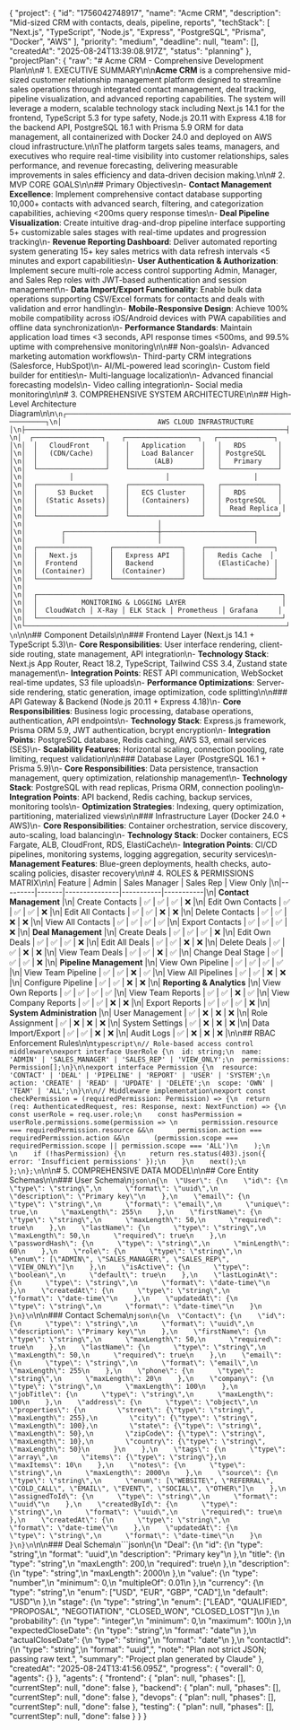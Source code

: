 {
  "project": {
    "id": "1756042748917",
    "name": "Acme CRM",
    "description": "Mid-sized CRM with contacts, deals, pipeline, reports",
    "techStack": [
      "Next.js",
      "TypeScript",
      "Node.js",
      "Express",
      "PostgreSQL",
      "Prisma",
      "Docker",
      "AWS"
    ],
    "priority": "medium",
    "deadline": null,
    "team": [],
    "createdAt": "2025-08-24T13:39:08.917Z",
    "status": "planning"
  },
  "projectPlan": {
    "raw": "# Acme CRM - Comprehensive Development Plan\n\n# 1. EXECUTIVE SUMMARY\n\n**Acme CRM** is a comprehensive mid-sized customer relationship management platform designed to streamline sales operations through integrated contact management, deal tracking, pipeline visualization, and advanced reporting capabilities. The system will leverage a modern, scalable technology stack including Next.js 14.1 for the frontend, TypeScript 5.3 for type safety, Node.js 20.11 with Express 4.18 for the backend API, PostgreSQL 16.1 with Prisma 5.9 ORM for data management, all containerized with Docker 24.0 and deployed on AWS cloud infrastructure.\n\nThe platform targets sales teams, managers, and executives who require real-time visibility into customer relationships, sales performance, and revenue forecasting, delivering measurable improvements in sales efficiency and data-driven decision making.\n\n# 2. MVP CORE GOALS\n\n## Primary Objectives\n- **Contact Management Excellence**: Implement comprehensive contact database supporting 10,000+ contacts with advanced search, filtering, and categorization capabilities, achieving <200ms query response times\n- **Deal Pipeline Visualization**: Create intuitive drag-and-drop pipeline interface supporting 5+ customizable sales stages with real-time updates and progression tracking\n- **Revenue Reporting Dashboard**: Deliver automated reporting system generating 15+ key sales metrics with data refresh intervals <5 minutes and export capabilities\n- **User Authentication & Authorization**: Implement secure multi-role access control supporting Admin, Manager, and Sales Rep roles with JWT-based authentication and session management\n- **Data Import/Export Functionality**: Enable bulk data operations supporting CSV/Excel formats for contacts and deals with validation and error handling\n- **Mobile-Responsive Design**: Achieve 100% mobile compatibility across iOS/Android devices with PWA capabilities and offline data synchronization\n- **Performance Standards**: Maintain application load times <3 seconds, API response times <500ms, and 99.5% uptime with comprehensive monitoring\n\n## Non-goals\n- Advanced marketing automation workflows\n- Third-party CRM integrations (Salesforce, HubSpot)\n- AI/ML-powered lead scoring\n- Custom field builder for entities\n- Multi-language localization\n- Advanced financial forecasting models\n- Video calling integration\n- Social media monitoring\n\n# 3. COMPREHENSIVE SYSTEM ARCHITECTURE\n\n## High-Level Architecture Diagram\n\n```\n┌─────────────────────────────────────────────────────────────────┐\n│                        AWS CLOUD INFRASTRUCTURE                 │\n├─────────────────────────────────────────────────────────────────┤\n│  ┌─────────────────┐    ┌──────────────────┐   ┌──────────────┐ │\n│  │   CloudFront    │    │   Application    │   │   RDS        │ │\n│  │   (CDN/Cache)   │    │   Load Balancer  │   │ PostgreSQL   │ │\n│  │                 │    │      (ALB)       │   │   Primary    │ │\n│  └─────────────────┘    └──────────────────┘   └──────────────┘ │\n│           │                       │                     │       │\n│  ┌─────────────────┐    ┌──────────────────┐   ┌──────────────┐ │\n│  │     S3 Bucket   │    │   ECS Cluster    │   │   RDS        │ │\n│  │  (Static Assets)│    │   (Containers)   │   │ PostgreSQL   │ │\n│  │                 │    │                  │   │  Read Replica │ │\n│  └─────────────────┘    └──────────────────┘   └──────────────┘ │\n│                                 │                               │\n│         ┌───────────────────────┼───────────────────────┐       │\n│         │                       │                       │       │\n│  ┌─────────────┐    ┌─────────────────┐    ┌─────────────────┐   │\n│  │   Next.js   │    │   Express API   │    │   Redis Cache  │   │\n│  │  Frontend   │    │   Backend       │    │   (ElastiCache) │   │\n│  │ (Container) │    │  (Container)    │    │                 │   │\n│  └─────────────┘    └─────────────────┘    └─────────────────┘   │\n│                                                                 │\n│  ┌─────────────────────────────────────────────────────────────┐ │\n│  │           MONITORING & LOGGING LAYER                        │ │\n│  │  CloudWatch │ X-Ray │ ELK Stack │ Prometheus │ Grafana     │ │\n│  └─────────────────────────────────────────────────────────────┘ │\n└─────────────────────────────────────────────────────────────────┘\n```\n\n## Component Details\n\n### Frontend Layer (Next.js 14.1 + TypeScript 5.3)\n- **Core Responsibilities**: User interface rendering, client-side routing, state management, API integration\n- **Technology Stack**: Next.js App Router, React 18.2, TypeScript, Tailwind CSS 3.4, Zustand state management\n- **Integration Points**: REST API communication, WebSocket real-time updates, S3 file uploads\n- **Performance Optimizations**: Server-side rendering, static generation, image optimization, code splitting\n\n### API Gateway & Backend (Node.js 20.11 + Express 4.18)\n- **Core Responsibilities**: Business logic processing, database operations, authentication, API endpoints\n- **Technology Stack**: Express.js framework, Prisma ORM 5.9, JWT authentication, bcrypt encryption\n- **Integration Points**: PostgreSQL database, Redis caching, AWS S3, email services (SES)\n- **Scalability Features**: Horizontal scaling, connection pooling, rate limiting, request validation\n\n### Database Layer (PostgreSQL 16.1 + Prisma 5.9)\n- **Core Responsibilities**: Data persistence, transaction management, query optimization, relationship management\n- **Technology Stack**: PostgreSQL with read replicas, Prisma ORM, connection pooling\n- **Integration Points**: API backend, Redis caching, backup services, monitoring tools\n- **Optimization Strategies**: Indexing, query optimization, partitioning, materialized views\n\n### Infrastructure Layer (Docker 24.0 + AWS)\n- **Core Responsibilities**: Container orchestration, service discovery, auto-scaling, load balancing\n- **Technology Stack**: Docker containers, ECS Fargate, ALB, CloudFront, RDS, ElastiCache\n- **Integration Points**: CI/CD pipelines, monitoring systems, logging aggregation, security services\n- **Management Features**: Blue-green deployments, health checks, auto-scaling policies, disaster recovery\n\n# 4. ROLES & PERMISSIONS MATRIX\n\n| Feature | Admin | Sales Manager | Sales Rep | View Only |\n|---------|-------|---------------|-----------|-----------|\n| **Contact Management** |\n| Create Contacts | ✅ | ✅ | ✅ | ❌ |\n| Edit Own Contacts | ✅ | ✅ | ✅ | ❌ |\n| Edit All Contacts | ✅ | ✅ | ❌ | ❌ |\n| Delete Contacts | ✅ | ✅ | ❌ | ❌ |\n| View All Contacts | ✅ | ✅ | ✅ | ✅ |\n| Export Contacts | ✅ | ✅ | ✅ | ❌ |\n| **Deal Management** |\n| Create Deals | ✅ | ✅ | ✅ | ❌ |\n| Edit Own Deals | ✅ | ✅ | ✅ | ❌ |\n| Edit All Deals | ✅ | ✅ | ❌ | ❌ |\n| Delete Deals | ✅ | ✅ | ❌ | ❌ |\n| View Team Deals | ✅ | ✅ | ❌ | ✅ |\n| Change Deal Stage | ✅ | ✅ | ✅ | ❌ |\n| **Pipeline Management** |\n| View Own Pipeline | ✅ | ✅ | ✅ | ✅ |\n| View Team Pipeline | ✅ | ✅ | ❌ | ✅ |\n| View All Pipelines | ✅ | ✅ | ❌ | ❌ |\n| Configure Pipeline | ✅ | ✅ | ❌ | ❌ |\n| **Reporting & Analytics** |\n| View Own Reports | ✅ | ✅ | ✅ | ✅ |\n| View Team Reports | ✅ | ✅ | ❌ | ✅ |\n| View Company Reports | ✅ | ✅ | ❌ | ❌ |\n| Export Reports | ✅ | ✅ | ✅ | ❌ |\n| **System Administration** |\n| User Management | ✅ | ❌ | ❌ | ❌ |\n| Role Assignment | ✅ | ❌ | ❌ | ❌ |\n| System Settings | ✅ | ❌ | ❌ | ❌ |\n| Data Import/Export | ✅ | ✅ | ❌ | ❌ |\n| Audit Logs | ✅ | ❌ | ❌ | ❌ |\n\n## RBAC Enforcement Rules\n\n```typescript\n// Role-based access control middleware\nexport interface UserRole {\n  id: string;\n  name: 'ADMIN' | 'SALES_MANAGER' | 'SALES_REP' | 'VIEW_ONLY';\n  permissions: Permission[];\n}\n\nexport interface Permission {\n  resource: 'CONTACT' | 'DEAL' | 'PIPELINE' | 'REPORT' | 'USER' | 'SYSTEM';\n  action: 'CREATE' | 'READ' | 'UPDATE' | 'DELETE';\n  scope: 'OWN' | 'TEAM' | 'ALL';\n}\n\n// Middleware implementation\nexport const checkPermission = (requiredPermission: Permission) => {\n  return (req: AuthenticatedRequest, res: Response, next: NextFunction) => {\n    const userRole = req.user.role;\n    const hasPermission = userRole.permissions.some(permission => \n      permission.resource === requiredPermission.resource &&\n      permission.action === requiredPermission.action &&\n      (permission.scope === requiredPermission.scope || permission.scope === 'ALL')\n    );\n    \n    if (!hasPermission) {\n      return res.status(403).json({ error: 'Insufficient permissions' });\n    }\n    next();\n  };\n};\n```\n\n# 5. COMPREHENSIVE DATA MODEL\n\n## Core Entity Schemas\n\n### User Schema\n```json\n{\n  \"User\": {\n    \"id\": {\n      \"type\": \"string\",\n      \"format\": \"uuid\",\n      \"description\": \"Primary key\"\n    },\n    \"email\": {\n      \"type\": \"string\",\n      \"format\": \"email\",\n      \"unique\": true,\n      \"maxLength\": 255\n    },\n    \"firstName\": {\n      \"type\": \"string\",\n      \"maxLength\": 50,\n      \"required\": true\n    },\n    \"lastName\": {\n      \"type\": \"string\",\n      \"maxLength\": 50,\n      \"required\": true\n    },\n    \"passwordHash\": {\n      \"type\": \"string\",\n      \"minLength\": 60\n    },\n    \"role\": {\n      \"type\": \"string\",\n      \"enum\": [\"ADMIN\", \"SALES_MANAGER\", \"SALES_REP\", \"VIEW_ONLY\"]\n    },\n    \"isActive\": {\n      \"type\": \"boolean\",\n      \"default\": true\n    },\n    \"lastLoginAt\": {\n      \"type\": \"string\",\n      \"format\": \"date-time\"\n    },\n    \"createdAt\": {\n      \"type\": \"string\",\n      \"format\": \"date-time\"\n    },\n    \"updatedAt\": {\n      \"type\": \"string\",\n      \"format\": \"date-time\"\n    }\n  }\n}\n```\n\n### Contact Schema\n```json\n{\n  \"Contact\": {\n    \"id\": {\n      \"type\": \"string\",\n      \"format\": \"uuid\",\n      \"description\": \"Primary key\"\n    },\n    \"firstName\": {\n      \"type\": \"string\",\n      \"maxLength\": 50,\n      \"required\": true\n    },\n    \"lastName\": {\n      \"type\": \"string\",\n      \"maxLength\": 50,\n      \"required\": true\n    },\n    \"email\": {\n      \"type\": \"string\",\n      \"format\": \"email\",\n      \"maxLength\": 255\n    },\n    \"phone\": {\n      \"type\": \"string\",\n      \"maxLength\": 20\n    },\n    \"company\": {\n      \"type\": \"string\",\n      \"maxLength\": 100\n    },\n    \"jobTitle\": {\n      \"type\": \"string\",\n      \"maxLength\": 100\n    },\n    \"address\": {\n      \"type\": \"object\",\n      \"properties\": {\n        \"street\": {\"type\": \"string\", \"maxLength\": 255},\n        \"city\": {\"type\": \"string\", \"maxLength\": 100},\n        \"state\": {\"type\": \"string\", \"maxLength\": 50},\n        \"zipCode\": {\"type\": \"string\", \"maxLength\": 10},\n        \"country\": {\"type\": \"string\", \"maxLength\": 50}\n      }\n    },\n    \"tags\": {\n      \"type\": \"array\",\n      \"items\": {\"type\": \"string\"},\n      \"maxItems\": 10\n    },\n    \"notes\": {\n      \"type\": \"string\",\n      \"maxLength\": 2000\n    },\n    \"source\": {\n      \"type\": \"string\",\n      \"enum\": [\"WEBSITE\", \"REFERRAL\", \"COLD_CALL\", \"EMAIL\", \"EVENT\", \"SOCIAL\", \"OTHER\"]\n    },\n    \"assignedToId\": {\n      \"type\": \"string\",\n      \"format\": \"uuid\"\n    },\n    \"createdById\": {\n      \"type\": \"string\",\n      \"format\": \"uuid\",\n      \"required\": true\n    },\n    \"createdAt\": {\n      \"type\": \"string\",\n      \"format\": \"date-time\"\n    },\n    \"updatedAt\": {\n      \"type\": \"string\",\n      \"format\": \"date-time\"\n    }\n  }\n}\n```\n\n### Deal Schema\n```json\n{\n  \"Deal\": {\n    \"id\": {\n      \"type\": \"string\",\n      \"format\": \"uuid\",\n      \"description\": \"Primary key\"\n    },\n    \"title\": {\n      \"type\": \"string\",\n      \"maxLength\": 200,\n      \"required\": true\n    },\n    \"description\": {\n      \"type\": \"string\",\n      \"maxLength\": 2000\n    },\n    \"value\": {\n      \"type\": \"number\",\n      \"minimum\": 0,\n      \"multipleOf\": 0.01\n    },\n    \"currency\": {\n      \"type\": \"string\",\n      \"enum\": [\"USD\", \"EUR\", \"GBP\", \"CAD\"],\n      \"default\": \"USD\"\n    },\n    \"stage\": {\n      \"type\": \"string\",\n      \"enum\": [\"LEAD\", \"QUALIFIED\", \"PROPOSAL\", \"NEGOTIATION\", \"CLOSED_WON\", \"CLOSED_LOST\"]\n    },\n    \"probability\": {\n      \"type\": \"integer\",\n      \"minimum\": 0,\n      \"maximum\": 100\n    },\n    \"expectedCloseDate\": {\n      \"type\": \"string\",\n      \"format\": \"date\"\n    },\n    \"actualCloseDate\": {\n      \"type\": \"string\",\n      \"format\": \"date\"\n    },\n    \"contactId\": {\n      \"type\": \"string\",\n      \"format\": \"uuid\",",
    "note": "Plan not strict JSON; passing raw text.",
    "summary": "Project plan generated by Claude"
  },
  "createdAt": "2025-08-24T13:41:56.095Z",
  "progress": {
    "overall": 0,
    "agents": {}
  },
  "agents": {
    "frontend": {
      "plan": null,
      "phases": [],
      "currentStep": null,
      "done": false
    },
    "backend": {
      "plan": null,
      "phases": [],
      "currentStep": null,
      "done": false
    },
    "devops": {
      "plan": null,
      "phases": [],
      "currentStep": null,
      "done": false
    },
    "testing": {
      "plan": null,
      "phases": [],
      "currentStep": null,
      "done": false
    }
  }
}